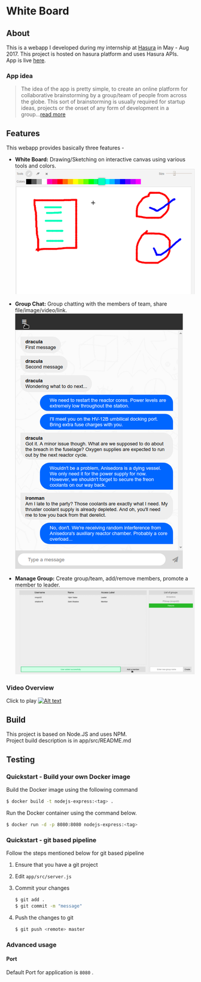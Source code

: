 

# White Board
## About
This is a webapp I developed during my internship at [Hasura](https://hasura.io) in May - Aug 2017. This project is hosted on hasura platform and uses Hasura APIs.  
App is live [here](https://whiteboard.ditz97.hasura-app.io/).

### App idea
> The idea of the app is pretty simple, to create an online platform for collaborative brainstorming by a group/team of people from  across the globe. This sort of brainstorming is usually required for startup ideas, projects or the onset of any form of development in a group...[read more](https://medium.com/@imvpn22/idea-for-an-app-first-step-to-internship-85f115d457ba)


## Features
This webapp provides basically three features -  

* __White Board:__ Drawing/Sketching on interactive canvas using various tools and colors.  
![Screen 1: Whiteboard](https://github.com/imvpn22/whiteboard/blob/master/app/src/screenshot/f1.png)  


* __Group Chat:__ Group chatting with the members of team, share file/image/video/link.  
![Screen 2: Group Chat](https://github.com/imvpn22/whiteboard/blob/master/app/src/screenshot/f2.png)  
  
  
* __Manage Group:__ Create group/team, add/remove members, promote a member to leader.  
![Screen 3: Manage Group](https://github.com/imvpn22/whiteboard/blob/master/app/src/screenshot/f3.png)  
  
  
### Video Overview  
Click to play
[![Alt text](https://i.ytimg.com/vi/jL5iklJD5Ss/maxresdefault.jpg)](https://www.youtube.com/watch?v=jL5iklJD5Ss&t)   
  
           
            
  
## Build
This project is based on Node.JS and uses NPM.  
Project build description is in app/src/README.md  
  
    
## Testing

### Quickstart - Build your own Docker image

Build the Docker image using the following command

```bash
$ docker build -t nodejs-express:<tag> .
```

Run the Docker container using the command below.

```bash
$ docker run -d -p 8080:8080 nodejs-express:<tag>
```

### Quickstart - git based pipeline

Follow the steps mentioned below for git based pipeline

1. Ensure that you have a git project
2. Edit `app/src/server.js`
3. Commit your changes

    ```bash
    $ git add .
    $ git commit -m "message"
    ```

4. Push the changes to git

    ```bash
    $ git push <remote> master
    ```

### Advanced usage

#### Port

Default Port for application is `8080` .
